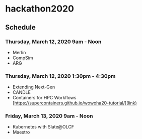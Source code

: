 # hackathon2020


## Schedule

### Thursday, March 12, 2020 9am - Noon
* Merlin
* CompSim
* ARG

### Thursday, March 12, 2020 1:30pm - 4:30pm
* Extending Next-Gen
* CANDLE
* Containers for HPC Workflows [https://supercontainers.github.io/wowoha20-tutorial/](link)

### Friday, March 13, 2020 9am - Noon
* Kubernetes with Slate@OLCF
* Maestro
